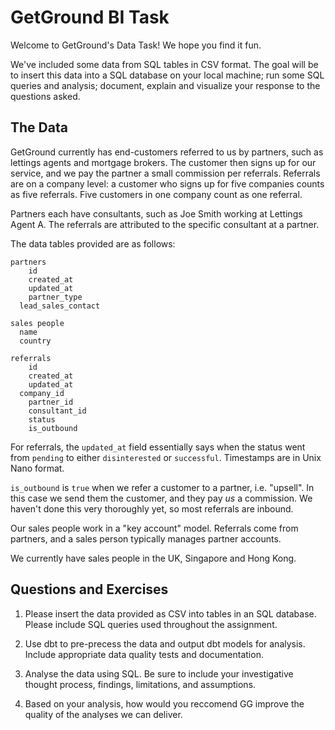 # GetGround BI Task

Welcome to GetGround's Data Task! We hope you find it fun.

We've included some data from SQL tables in CSV format. The goal will be to insert this data into a SQL database on your local machine; run some SQL queries and analysis; document, explain and visualize your response to the questions asked.

## The Data

GetGround currently has end-customers referred to us by partners, such as lettings agents and mortgage brokers. The customer then signs up for our service, and we pay the partner a small commission per referrals. Referrals are on a company level: a customer who signs up for five companies counts as five referrals. Five customers in one company count as one referral.

Partners each have consultants, such as Joe Smith working at Lettings Agent A. The referrals are attributed to the specific consultant at a partner.

The data tables provided are as follows:

```
partners
	id
	created_at
	updated_at
	partner_type
  lead_sales_contact
```

```
sales people
  name
  country
```

```
referrals
	id
	created_at
	updated_at
  company_id
	partner_id
	consultant_id
	status
	is_outbound
```


For referrals, the `updated_at` field essentially says when the status went from `pending` to either `disinterested` or `successful`. Timestamps are in Unix Nano format.

`is_outbound` is `true` when we refer a customer to a partner, i.e. "upsell". In this case we send them the customer, and they pay _us_ a commission. We haven't done this very thoroughly yet, so most referrals are inbound.

Our sales people work in a "key account" model. Referrals come from partners, and a sales person typically manages partner accounts.

We currently have sales people in the UK, Singapore and Hong Kong.

## Questions and Exercises

1. Please insert the data provided as CSV into tables in an SQL database. Please include SQL queries used throughout the assignment.

2. Use dbt to pre-precess the data and output dbt models for analysis. Include appropriate data quality tests and documentation.

3. Analyse the data using SQL. Be sure to include your investigative thought process, findings, limitations, and assumptions.

4. Based on your analysis, how would you reccomend GG improve the quality of the analyses we can deliver.